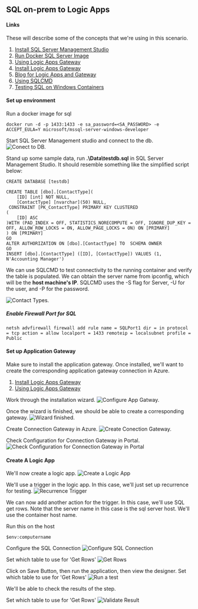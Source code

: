 ## SQL on-prem to Logic Apps

#### Links

These will describe some of the concepts that we're using in this scenario.

1. [Install SQL Server Management Studio](https://docs.microsoft.com/en-us/sql/ssms/download-sql-server-management-studio-ssms?view=sql-server-2017)
1. [Run Docker SQL Server Image](https://hub.docker.com/r/microsoft/mssql-server-windows-developer/)
1. [Using Logic Apps Gateway](https://docs.microsoft.com/en-us/azure/logic-apps/logic-apps-gateway-connection)
1. [Install Logic Apps Gateway](https://docs.microsoft.com/en-us/azure/logic-apps/logic-apps-gateway-install)
1. [Blog for Logic Apps and Gateway](https://blogs.biztalk360.com/access-on-premise-sql-server-data-from-azure-logic-apps-via-on-premises-data-gateway/)
1. [Using SQLCMD](https://docs.microsoft.com/en-us/sql/tools/sqlcmd-utility?view=sql-server-2017)
1. [Testing SQL on Windows Containers](https://cloudblogs.microsoft.com/sqlserver/2016/10/13/sql-server-2016-express-edition-in-windows-containers/)

#### Set up environment

Run a docker image for sql
```
docker run -d -p 1433:1433 -e sa_password=<SA_PASSWORD> -e ACCEPT_EULA=Y microsoft/mssql-server-windows-developer
```

Start SQL Server Management studio and connect to the db.
![Conect to DB.](../media/Scenario-Sql-on-prem-Logic-Apps/connect-db.png 'Connect to DB')

Stand up some sample data, run **.\Data\testdb.sql** in SQL Server Management Studio.  It should resemble something like the simplified script below:


```
CREATE DATABASE [testdb]

CREATE TABLE [dbo].[ContactType](
	[ID] [int] NOT NULL,
	[ContactType] [nvarchar](50) NULL,
 CONSTRAINT [PK_ContactType] PRIMARY KEY CLUSTERED 
(
	[ID] ASC
)WITH (PAD_INDEX = OFF, STATISTICS_NORECOMPUTE = OFF, IGNORE_DUP_KEY = OFF, ALLOW_ROW_LOCKS = ON, ALLOW_PAGE_LOCKS = ON) ON [PRIMARY]
) ON [PRIMARY]
GO
ALTER AUTHORIZATION ON [dbo].[ContactType] TO  SCHEMA OWNER 
GO
INSERT [dbo].[ContactType] ([ID], [ContactType]) VALUES (1, N'Accounting Manager')
```

We can use SQLCMD to test connectivity to the running container and verify the table is populated.  We can obtain the server name from ipconfig, which will be the **host machine's IP**.  SQLCMD uses the -S flag for Server, -U for the user, and -P for the password.

![Contact Types.](../media/Scenario-Sql-on-prem-Logic-Apps/sample-data.png 'Contact Types')

##### Enable Firewall Port for SQL

```
netsh advfirewall firewall add rule name = SQLPort1 dir = in protocol = tcp action = allow localport = 1433 remoteip = localsubnet profile = Public
```

#### Set up Application Gateway

Make sure to install the application gateway.  Once installed, we'll want to create the corresponding application gateway connection in Azure.

1. [Install Logic Apps Gateway](https://docs.microsoft.com/en-us/azure/logic-apps/logic-apps-gateway-install)
1. [Using Logic Apps Gateway](https://docs.microsoft.com/en-us/azure/logic-apps/logic-apps-gateway-connection)

Work through the installation wizard.
![Configure App Gatway.](../media/Scenario-Sql-on-prem-Logic-Apps/app-gateway-step-1.png 'Step 1')

Once the wizard is finished, we should be able to create a corresponding gateway.
![Wizard finished.](../media/Scenario-Sql-on-prem-Logic-Apps/app-gateway-step-2.png 'Step 2')

Create Connection Gateway in Azure.
![Create Conection Gateway.](../media/Scenario-Sql-on-prem-Logic-Apps/app-gateway-step-3.png 'Step 3')

Check Configuration for Connection Gateway in Portal.
![Check Configuration for Connection Gateway in Portal](../media/Scenario-Sql-on-prem-Logic-Apps/app-gateway-step-4.png 'Step 4')

#### Create A Logic App

We'll now create a logic app.
![Create a Logic App](../media/Scenario-Sql-on-prem-Logic-Apps/create-logic-app-1.png 'Create A Logic App')

We'll use a trigger in the logic app.  In this case, we'll just set up recurrence for testing.
![Recurrence Trigger](../media/Scenario-Sql-on-prem-Logic-Apps/logic-app-config-step-1.png 'Recurrence Trigger')

We can now add another action for the trigger.  In this case, we'll use SQL get rows.  Note that the server name in this case is the sql server host.  We'll use the container host name.

Run this on the host
```
$env:computername
```

Configure the SQL Connection
![Configure SQL Connection](../media/Scenario-Sql-on-prem-Logic-Apps/logic-app-config-step-2.png 'Configure SQL Connection')

Set which table to use for 'Get Rows'
![Get Rows](../media/Scenario-Sql-on-prem-Logic-Apps/logic-app-config-step-3.png 'Get Rows')

Click on Save Button, then run the application, then view the designer.
Set which table to use for 'Get Rows'
![Run a test](../media/Scenario-Sql-on-prem-Logic-Apps/logic-app-config-step-4.png 'Run a test')

We'll be able to check the results of the step.

Set which table to use for 'Get Rows'
![Validate Result](../media/Scenario-Sql-on-prem-Logic-Apps/logic-app-config-step-5.png 'Validate Results')